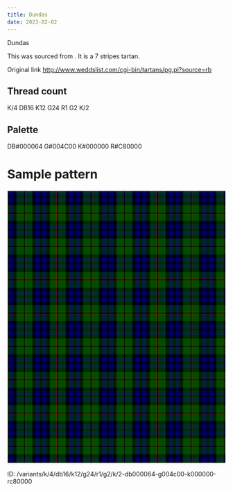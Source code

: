 ```yaml
---
title: Dundas
date: 2023-02-02
---
```

Dundas

This was sourced from <no value>.  It is a 7 stripes tartan.

Original link http://www.weddslist.com/cgi-bin/tartans/pg.pl?source=rb

## Thread count
K/4 DB16 K12 G24 R1 G2 K/2

## Palette
DB#000064 G#004C00 K#000000 R#C80000

# Sample pattern

![Tartan detail](tartan.png "K/4 DB16 K12 G24 R1 G2 K/2 tartan")

ID: /variants/k/4/db16/k12/g24/r1/g2/k/2-db000064-g004c00-k000000-rc80000